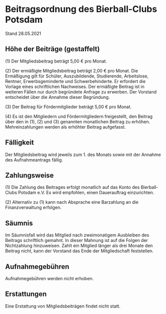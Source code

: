 # Beitragsordnung des Bierball-Clubs Potsdam

Stand 28.05.2021

## Höhe der Beiträge (gestaffelt)

(1) Der Mitgliedsbeitrag beträgt 5,00 € pro Monat.

(2) Der ermäßigte Mitgliedsbeitrag beträgt 2,00 € pro Monat.
Die Ermäßigung gilt für Schüler, Auszubildende, Studierende, Arbeitslose, Rentner, Erwerbsgeminderte und Schwerbehinderte.
Er erfordert die Vorlage eines schriftlichen Nachweises.
Der ermäßigte Beitrag ist in weiteren Fällen nur durch begründete Anfrage zu erwerben.
Der Vorstand entscheidet über die Annahme dieser Begründung.

(3) Der Beitrag für Fördermitglieder beträgt 5,00 € pro Monat.

(4) Es ist den Mitgliedern und Fördermitgliedern freigestellt, den Beitrag über den in (1), (2) und (3) genannten monatlichen Beitrag zu erhöhen.
Mehreinzahlungen werden als erhöhter Beitrag aufgefasst.

## Fälligkeit

Der Mitgliedsbeitrag wird jeweils zum 1. des Monats sowie mit der Annahme des Aufnahmeantrags fällig.

## Zahlungsweise

(1) Die Zahlung des Beitrages erfolgt monatlich auf das Konto des Bierball-Clubs Potsdam e.V.
Es wird empfohlen, einen Dauerauftrag einzurichten.

(2) Alternativ zu (1) kann nach Absprache eine Barzahlung an die Finanzverwaltung erfolgen.

## Säumnis

Im Säumnisfall wird das Mitglied nach zweimonatigem Ausbleiben des Beitrags schriftlich gemahnt.
In dieser Mahnung ist auf die Folgen der Nichtzahlung hinzuweisen.
Zahlt ein Mitglied länger als drei Monate den Beitrag nicht, kann der Vorstand das Ende der Mitgliedschaft feststellen.

## Aufnahmegebühren

Aufnahmegebühren werden nicht erhoben.

## Erstattungen

Eine Erstattung von Mitgliedsbeiträgen findet nicht statt.

